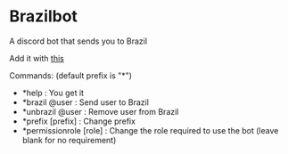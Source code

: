 # Brazilbot
A discord bot that sends you to Brazil

Add it with [this](https://discordapp.com/oauth2/authorize?client_id=893785085285924864&scope=bot&permissions=0)

Commands:
(default prefix is "*")
* \*help : You get it
* \*brazil @user : Send user to Brazil
* \*unbrazil @user : Remove user from Brazil
* \*prefix [prefix] : Change prefix
* \*permissionrole [role] : Change the role required to use the bot (leave blank for no requirement)
